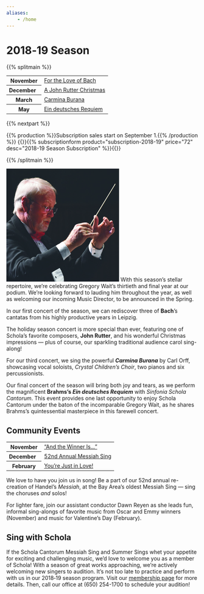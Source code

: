 ```yaml
---
aliases:
    - /home
---
```


# 2018‑19 Season

{{% splitmain %}}
<table style="margin-bottom:1rem">
<tr><th>November</th><td><a href="/concerts/for-the-love-of-bach">For the Love of Bach</a></td></tr>
<tr><th>December&nbsp;&nbsp;</th><td><a href="/concerts/a-john-rutter-christmas">A John Rutter Christmas</a></td></tr>
<tr><th>March</th><td><a href="/concerts/carmina-burana">Carmina Burana</a></td></tr>
<tr><th>May</th><td><a href="/concerts/ein-deutsches-requiem">Ein deutsches Requiem</a></td></tr>
</table>

{{% nextpart %}}

{{% production %}}Subscription sales start on September 1.{{% /production %}}
{{<sandbox>}}{{% subscriptionform product="subscription-2018-19" price="72" desc="2018-19 Season Subscription" %}}{{</sandbox>}}

{{% /splitmain %}}

<img src="/greg.296.jpg" class="float-left">
With this season’s stellar repertoire, we’re celebrating Gregory Wait’s
thirtieth and final year at our podium.  We’re looking forward to lauding him
throughout the year, as well as welcoming our incoming Music Director, to be
announced in the Spring.

In our first concert of the season, we can rediscover three of **Bach**’s
cantatas from his highly productive years in Leipzig.

The holiday season concert is more special than ever, featuring one of Schola’s
favorite composers, **John Rutter**, and his wonderful Christmas impressions —
plus of course, our sparkling traditional audience carol sing-along!

For our third concert, we sing the powerful **_Carmina Burana_** by Carl Orff,
showcasing vocal soloists, _Crystal Children’s Choir_, two pianos and six
percussionists.

Our final concert of the season will bring both joy and tears, as we perform the
magnificent **Brahms’s _Ein deutsches Requiem_** with _Sinfonia Schola Cantorum_.
This event provides one last opportunity to enjoy Schola Cantorum under the
baton of the incomparable Gregory Wait, as he shares Brahms’s quintessential
masterpiece in this farewell concert.

</div><div><h2>Community Events</h2>

<table style="margin-bottom:1rem">
<tr><th>November</th><td><a href="/events/and-the-winner-is">“And the Winner Is...”</a></td></tr>
<tr><th>December&nbsp;&nbsp;</th><td><a href="/events/messiah-sing">52nd Annual Messiah Sing</a></td></tr>
<tr><th>February</th><td><a href="/events/youre-just-in-love">You’re Just in Love!</a></td></tr>
</table>

We love to have you join us in song!  Be a part of our 52nd annual re-creation
of Handel’s _Messiah_, at the Bay Area’s oldest Messiah Sing — sing the choruses
_and_ solos!

For lighter fare, join our assistant conductor Dawn Reyen as she leads fun,
informal sing-alongs of favorite music from Oscar and Emmy winners (November)
and music for Valentine’s Day (February).

</div><div><h2>Sing with Schola</h2>

If the Schola Cantorum Messiah Sing and Summer Sings whet your appetite for
exciting and challenging music, we’d love to welcome you as a member of Schola!
With a season of great works approaching, we’re actively welcoming new singers
to audition.  It’s not too late to practice and perform with us in our 2018‑19
season program.  Visit our [membership page](/membership) for more details.
Then, call our office at ‭(650) 254-1700‬ to schedule your audition!
